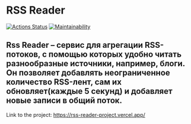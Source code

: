 # RSS Reader

[![Actions Status](https://github.com/antonlipilin/frontend-project-lvl3/workflows/Node%20CI/badge.svg)](https://github.com/antonlipilin/frontend-project-lvl3/actions)
[![Maintainability](https://api.codeclimate.com/v1/badges/047a5ba701fd7f60060a/maintainability)](https://codeclimate.com/github/antonlipilin/frontend-project-lvl3/maintainability)

## Rss Reader – сервис для агрегации RSS-потоков, с помощью которых удобно читать разнообразные источники, например, блоги. Он позволяет добавлять неограниченное количество RSS-лент, сам их обновляет(каждые 5 секунд) и добавляет новые записи в общий поток.

Link to the project: https://rss-reader-project.vercel.app/

